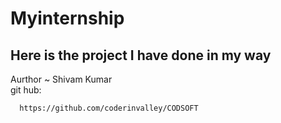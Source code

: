 # Myinternship
## Here is the project I have done in my way ## 
Aurthor ~ Shivam Kumar<br>
git hub:
```markdown 
  https://github.com/coderinvalley/CODSOFT
```

